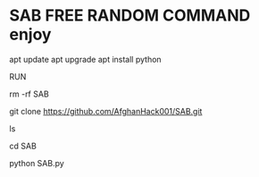 # SAB FREE RANDOM COMMAND enjoy

apt update
apt upgrade
apt install python

RUN

rm -rf SAB

git clone https://github.com/AfghanHack001/SAB.git

ls

cd SAB

python SAB.py
